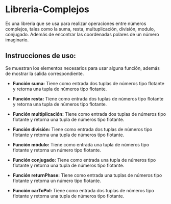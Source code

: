 # Libreria-Complejos
Es una libreria que se usa para realizar operaciones entre números complejos, tales como la suma, resta, multuplicación, división, modulo, 
conjugado. Además de encontrar las coordenadas polares de un número imaginario.

## Instrucciones de uso:
Se muestran los elementos necesarios para usar alguna función, además de mostrar la salida correspondiente.

- **Función suma:** Tiene como entrada dos tuplas de números tipo flotante y retorna una tupla de números tipo flotante.

- **Función resta:** Tiene como entrada dos tuplas de números tipo flotante y retorna una tupla de números tipo flotante.

- **Función multiplicación:** Tiene como entrada dos tuplas de números tipo flotante y retorna una tupla de números tipo flotante.

- **Función división:** Tiene como entrada dos tuplas de números tipo flotante y retorna una tupla de números tipo flotante.

- **Función módulo:** Tiene como entrada una tupla de números tipo flotante y retorna un número tipo flotante.

- **Función conjugado:** Tiene como entrada una tupla de números tipo flotante y retorna una tupla de números tipo flotante.

- **Función returnPhase:** Tiene como entrada una tuplas de números tipo flotante y retorna un número tipo flotante.

- **Función carToPol:** Tiene como entrada dos tuplas de números tipo flotante y retorna una tupla de números tipo flotante.

